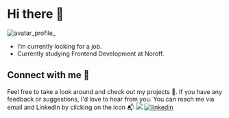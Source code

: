 # Hi there 👋
![avatar_profile_](https://github.com/RohitAmdahl/RohitAmdahl/assets/91061651/751e54d6-8730-44f7-a76a-27a2a6bd2ef1)

<!--
**RohitAmdahl/RohitAmdahl** is a ✨ _special_ ✨ repository because its `README.md` (this file) appears on your GitHub profile.
-->
-  I’m currently looking for a job.
- Currently studying Frontend Development at Noroff. 

## Connect with me :speech_balloon:
Feel free to take a look around and check out my projects :open_file_folder:. If you have any feedback or suggestions, I'd love to hear from you. You can reach me via email and LinkedIn by clicking on the icon  :mailbox_with_mail:
[![](https://img.shields.io/badge/Email-lightgrey.svg)](mailto:rohit_designer@outlook.com)
[![linkedin](https://img.shields.io/badge/-LinkedIn-0a66c2?logo=linkedin&logoColor=white)](https://www.linkedin.com/in/rohit-kumar-amdahl-308047140/)


